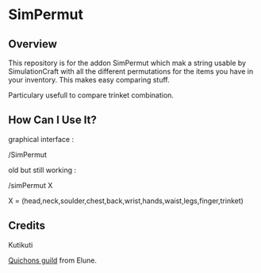# SimPermut

## Overview

This repository is for the addon SimPermut which mak a string usable by SimulationCraft with all the different permutations for the items you have in your inventory. This makes easy comparing stuff.

Particulary usefull to compare trinket combination.

## How Can I Use It?

graphical interface :

/SimPermut


old but still working :

/simPermut X

X = (head,neck,soulder,chest,back,wrist,hands,waist,legs,finger,trinket)

## Credits
Kutikuti 

[Quichons guild](http://www.quichons.fr/) from Elune.